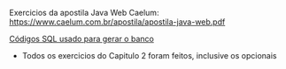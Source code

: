 Exercicios da apostila Java Web Caelum:
https://www.caelum.com.br/apostila/apostila-java-web.pdf

[Códigos SQL usado para gerar o banco](codigosSQL.md)

* Todos os exercicios do Capitulo 2 foram feitos, inclusive os opcionais

